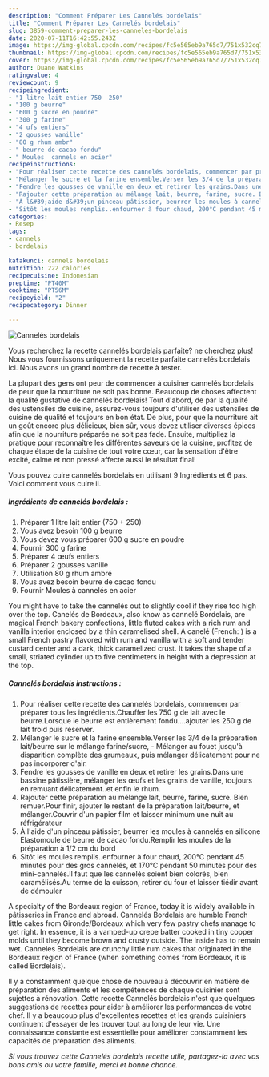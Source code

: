 ```yaml
---
description: "Comment Préparer Les Cannelés bordelais"
title: "Comment Préparer Les Cannelés bordelais"
slug: 3859-comment-preparer-les-canneles-bordelais
date: 2020-07-11T16:42:55.243Z
image: https://img-global.cpcdn.com/recipes/fc5e565eb9a765d7/751x532cq70/canneles-bordelais-photo-principale-de-la-recette.jpg
thumbnail: https://img-global.cpcdn.com/recipes/fc5e565eb9a765d7/751x532cq70/canneles-bordelais-photo-principale-de-la-recette.jpg
cover: https://img-global.cpcdn.com/recipes/fc5e565eb9a765d7/751x532cq70/canneles-bordelais-photo-principale-de-la-recette.jpg
author: Duane Watkins
ratingvalue: 4
reviewcount: 9
recipeingredient:
- "1 litre lait entier 750  250"
- "100 g beurre"
- "600 g sucre en poudre"
- "300 g farine"
- "4 ufs entiers"
- "2 gousses vanille"
- "80 g rhum ambr"
- " beurre de cacao fondu"
- " Moules  cannels en acier"
recipeinstructions:
- "Pour réaliser cette recette des cannelés bordelais, commencer par préparer tous les ingrédients.Chauffer les 750 g de lait avec le beurre.Lorsque le beurre est entièrement fondu....ajouter les 250 g de lait froid puis réserver."
- "Mélanger le sucre et la farine ensemble.Verser les 3/4 de la préparation lait/beurre sur le mélange farine/sucre, Mélanger au fouet jusqu&#39;à disparition complète des grumeaux, puis mélanger délicatement pour ne pas incorporer d&#39;air."
- "Fendre les gousses de vanille en deux et retirer les grains.Dans une bassine pâtissière, mélanger les œufs et les grains de vanille, toujours en remuant délicatement..et enfin le rhum."
- "Rajouter cette préparation au mélange lait, beurre, farine, sucre. Bien remuer.Pour finir, ajouter le restant de la préparation lait/beurre, et mélanger.Couvrir d&#39;un papier film et laisser minimum une nuit au réfrigérateur"
- "À l&#39;aide d&#39;un pinceau pâtissier, beurrer les moules à cannelés en silicone Elastomoule de beurre de cacao fondu.Remplir les moules de la préparation à 1/2 cm du bord"
- "Sitôt les moules remplis..enfourner à four chaud, 200°C pendant 45 minutes pour des gros cannelés, et 170°C pendant 50 minutes pour des mini-cannelés.Il faut que les cannelés soient bien colorés, bien caramélisés.Au terme de la cuisson, retirer du four et laisser tiédir avant de démouler"
categories:
- Resep
tags:
- cannels
- bordelais

katakunci: cannels bordelais 
nutrition: 222 calories
recipecuisine: Indonesian
preptime: "PT40M"
cooktime: "PT56M"
recipeyield: "2"
recipecategory: Dinner

---
```



![Cannelés bordelais](https://img-global.cpcdn.com/recipes/fc5e565eb9a765d7/751x532cq70/canneles-bordelais-photo-principale-de-la-recette.jpg)

Vous recherchez la recette cannelés bordelais parfaite? ne cherchez plus! Nous vous fournissons uniquement la recette parfaite cannelés bordelais ici. Nous avons un grand nombre de recette à tester.

La plupart des gens ont peur de commencer à cuisiner cannelés bordelais de peur que la nourriture ne soit pas bonne. Beaucoup de choses affectent la qualité gustative de cannelés bordelais! Tout d'abord, de par la qualité des ustensiles de cuisine, assurez-vous toujours d'utiliser des ustensiles de cuisine de qualité et toujours en bon état. De plus, pour que la nourriture ait un goût encore plus délicieux, bien sûr, vous devez utiliser diverses épices afin que la nourriture préparée ne soit pas fade. Ensuite, multipliez la pratique pour reconnaître les différentes saveurs de la cuisine, profitez de chaque étape de la cuisine de tout votre cœur, car la sensation d'être excité, calme et non pressé affecte aussi le résultat final!

<!--inarticleads1-->

Vous pouvez cuire cannelés bordelais en utilisant 9 Ingrédients et 6 pas. Voici comment vous cuire il.

##### Ingrédients de cannelés bordelais :

1. Préparer 1 litre lait entier (750 + 250)
1. Vous avez besoin 100 g beurre
1. Vous devez vous préparer 600 g sucre en poudre
1. Fournir 300 g farine
1. Préparer 4 œufs entiers
1. Préparer 2 gousses vanille
1. Utilisation 80 g rhum ambré
1. Vous avez besoin  beurre de cacao fondu
1. Fournir  Moules à cannelés en acier


You might have to take the cannelés out to slightly cool if they rise too high over the top. Canelés de Bordeaux, also know as cannelé Bordelais, are magical French bakery confections, little fluted cakes with a rich rum and vanilla interior enclosed by a thin caramelised shell. A canelé (French: ) is a small French pastry flavored with rum and vanilla with a soft and tender custard center and a dark, thick caramelized crust. It takes the shape of a small, striated cylinder up to five centimeters in height with a depression at the top. 

<!--inarticleads2-->

##### Cannelés bordelais instructions :

1. Pour réaliser cette recette des cannelés bordelais, commencer par préparer tous les ingrédients.Chauffer les 750 g de lait avec le beurre.Lorsque le beurre est entièrement fondu....ajouter les 250 g de lait froid puis réserver.
1. Mélanger le sucre et la farine ensemble.Verser les 3/4 de la préparation lait/beurre sur le mélange farine/sucre, - Mélanger au fouet jusqu&#39;à disparition complète des grumeaux, puis mélanger délicatement pour ne pas incorporer d&#39;air.
1. Fendre les gousses de vanille en deux et retirer les grains.Dans une bassine pâtissière, mélanger les œufs et les grains de vanille, toujours en remuant délicatement..et enfin le rhum.
1. Rajouter cette préparation au mélange lait, beurre, farine, sucre. Bien remuer.Pour finir, ajouter le restant de la préparation lait/beurre, et mélanger.Couvrir d&#39;un papier film et laisser minimum une nuit au réfrigérateur
1. À l&#39;aide d&#39;un pinceau pâtissier, beurrer les moules à cannelés en silicone Elastomoule de beurre de cacao fondu.Remplir les moules de la préparation à 1/2 cm du bord
1. Sitôt les moules remplis..enfourner à four chaud, 200°C pendant 45 minutes pour des gros cannelés, et 170°C pendant 50 minutes pour des mini-cannelés.Il faut que les cannelés soient bien colorés, bien caramélisés.Au terme de la cuisson, retirer du four et laisser tiédir avant de démouler


A specialty of the Bordeaux region of France, today it is widely available in pâtisseries in France and abroad. Cannelés Bordelais are humble French little cakes from Gironde/Bordeaux which very few pastry chefs manage to get right. In essence, it is a vamped-up crepe batter cooked in tiny copper molds until they become brown and crusty outside. The inside has to remain wet. Canneles Bordelais are crunchy little rum cakes that originated in the Bordeaux region of France (when something comes from Bordeaux, it is called Bordelais). 

<!--inarticleads1-->

<p>
Il y a constamment quelque chose de nouveau à découvrir en matière de préparation des aliments et les compétences de chaque cuisinier sont sujettes à rénovation. Cette recette Cannelés bordelais n'est que quelques suggestions de recettes pour aider à améliorer les performances de votre chef. Il y a beaucoup plus d'excellentes recettes et les grands cuisiniers continuent d'essayer de les trouver tout au long de leur vie. Une connaissance constante est essentielle pour améliorer constamment les capacités de préparation des aliments.
</p>

<p>
<i>Si vous trouvez cette Cannelés bordelais recette utile, partagez-la avec vos bons amis ou votre famille, merci et bonne chance.</i>
</p>
